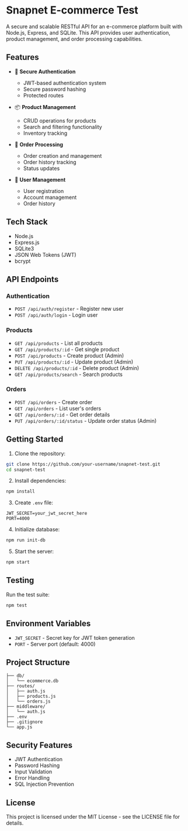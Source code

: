 # Snapnet E-commerce Test

A secure and scalable RESTful API for an e-commerce platform built with Node.js, Express, and SQLite. This API provides user authentication, product management, and order processing capabilities.

## Features

- 🔐 **Secure Authentication**
  - JWT-based authentication system
  - Secure password hashing
  - Protected routes

- 📦 **Product Management**
  - CRUD operations for products
  - Search and filtering functionality
  - Inventory tracking

- 🛒 **Order Processing**
  - Order creation and management
  - Order history tracking
  - Status updates

- 👤 **User Management**
  - User registration
  - Account management
  - Order history

## Tech Stack

- Node.js
- Express.js
- SQLite3
- JSON Web Tokens (JWT)
- bcrypt

## API Endpoints

### Authentication
- `POST /api/auth/register` - Register new user
- `POST /api/auth/login` - Login user

### Products
- `GET /api/products` - List all products
- `GET /api/products/:id` - Get single product
- `POST /api/products` - Create product (Admin)
- `PUT /api/products/:id` - Update product (Admin)
- `DELETE /api/products/:id` - Delete product (Admin)
- `GET /api/products/search` - Search products

### Orders
- `POST /api/orders` - Create order
- `GET /api/orders` - List user's orders
- `GET /api/orders/:id` - Get order details
- `PUT /api/orders/:id/status` - Update order status (Admin)

## Getting Started

1. Clone the repository:
```bash
git clone https://github.com/your-username/snapnet-test.git
cd snapnet-test
```

2. Install dependencies:
```bash
npm install
```

3. Create `.env` file:
```env
JWT_SECRET=your_jwt_secret_here
PORT=4000
```

4. Initialize database:
```bash
npm run init-db
```

5. Start the server:
```bash
npm start
```

## Testing

Run the test suite:
```bash
npm test
```

## Environment Variables

- `JWT_SECRET` - Secret key for JWT token generation
- `PORT` - Server port (default: 4000)

## Project Structure

```
├── db/
│   └── ecommerce.db
├── routes/
│   ├── auth.js
│   ├── products.js
│   └── orders.js
├── middleware/
│   └── auth.js
├── .env
├── .gitignore
└── app.js
```

## Security Features

- JWT Authentication
- Password Hashing
- Input Validation
- Error Handling
- SQL Injection Prevention

## License

This project is licensed under the MIT License - see the LICENSE file for details.
